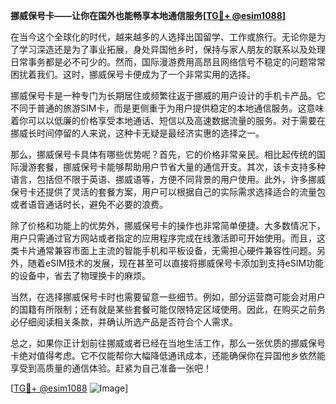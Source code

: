 **挪威保号卡——让你在国外也能畅享本地通信服务[[TG💪+ @esim1088](https://t.me/s/esim1088)]**

在当今这个全球化的时代，越来越多的人选择出国留学、工作或旅行。无论你是为了学习深造还是为了事业拓展，身处异国他乡时，保持与家人朋友的联系以及处理日常事务都是必不可少的。然而，国际漫游费用高昂且网络信号不稳定的问题常常困扰着我们。这时，挪威保号卡便成为了一个非常实用的选择。

挪威保号卡是一种专门为长期居住或频繁往返于挪威的用户设计的手机卡产品。它不同于普通的旅游SIM卡，而是更侧重于为用户提供稳定的本地通信服务。这意味着你可以以低廉的价格享受本地通话、短信以及高速数据流量的服务。对于需要在挪威长时间停留的人来说，这种卡无疑是最经济实惠的选择之一。

那么，挪威保号卡具体有哪些优势呢？首先，它的价格非常亲民。相比起传统的国际漫游套餐，挪威保号卡能够帮助用户节省大量的通信开支。其次，该卡支持多种语言，包括但不限于英语、挪威语等，方便不同背景的用户使用。此外，许多挪威保号卡还提供了灵活的套餐方案，用户可以根据自己的实际需求选择适合的流量包或者语音通话时长，避免不必要的浪费。

除了价格和功能上的优势外，挪威保号卡的操作也非常简单便捷。大多数情况下，用户只需通过官方网站或者指定的应用程序完成在线激活即可开始使用。而且，这类卡片通常兼容市面上主流的智能手机和平板设备，无需担心硬件兼容性问题。另外，随着eSIM技术的发展，现在甚至可以直接将挪威保号卡添加到支持eSIM功能的设备中，省去了物理换卡的麻烦。

当然，在选择挪威保号卡时也需要留意一些细节。例如，部分运营商可能会对用户的国籍有所限制；还有就是某些套餐可能仅限特定区域使用。因此，在购买之前务必仔细阅读相关条款，并确认所选产品是否符合个人需求。

总之，如果你正计划前往挪威或者已经在当地生活工作，那么一张优质的挪威保号卡绝对值得考虑。它不仅能帮你大幅降低通讯成本，还能确保你在异国他乡依然能享受到高质量的通信体验。赶紧为自己准备一张吧！

[[TG💪+ @esim1088](https://t.me/s/esim1088) ![Image](https://i.postimg.cc/4NQfJmqS/Snipaste-2025-05-13-00-14-12.png)]